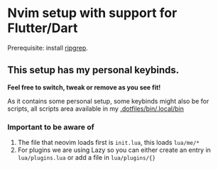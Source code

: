 # Nvim setup with support for Flutter/Dart
Prerequisite: install [ripgrep](https://github.com/BurntSushi/ripgrep).

## This setup has my personal keybinds.
**Feel free to switch, tweak or remove as you see fit!**

As it contains some personal setup, some keybinds might also be for scripts, all scripts area available in my [.dotfiles/bin/.local/bin](https://github.com/RobertBrunhage/.dotfiles/tree/main/bin/.local/bin)

### Important to be aware of

1. The file that neovim loads first is `init.lua`, this loads `lua/me/*`
2. For plugins we are using Lazy so you can either create an entry in `lua/plugins.lua` or add a file in `lua/plugins/{}`
